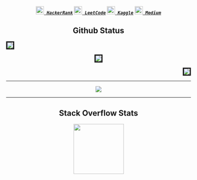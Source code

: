 
<h5 align="center">
  <code><a href="https://www.hackerrank.com/sahinadirhan" title="HackerRank Profile"><img width="22" src="https://cdn.iconscout.com/icon/free/png-256/hackerrank-3628823-3030100.png"> HackerRank</a></code>
  <code><a href="https://leetcode.com/creatornadiran/" title="Leetcode Profile"><img width="22" src="https://cdn.iconscout.com/icon/free/png-512/leetcode-3628885-3030025.png"> LeetCode</a></code>
  <code><a href="https://www.kaggle.com/nadirhanahin" title="Kaggle Profile"><img width="22" src="https://cdn3.iconfinder.com/data/icons/logos-and-brands-adobe/512/189_Kaggle-512.png"> Kaggle</a></code>
<code><a href="https://medium.com/@sahinadirhan/simple-linear-regression-using-jax-5ef2eefb8cf4" title="Medium Profile"><img width="22" src="https://cdn2.iconfinder.com/data/icons/social-media-2285/512/1_Medium_colored_svg-1024.png"> Medium</a></code>
</h5>
<div align="center"> 

	
## Github Status
</div>

<p align='left'><img style="border-style:solid" src="https://github-readme-stats.vercel.app/api?username=creatornadiran&count_private=true&theme=radical"/></p>
<p align='center'><img  style="border-style:solid" src="https://github-readme-streak-stats.herokuapp.com/?user=creatornadiran&theme=radical"/></p>
<p align='right'><img style="border-style:solid" src = "https://github-readme-stats.vercel.app/api/top-langs/?username=creatornadiran&theme=radical&hide=jupyter%20notebook&layout=compact&langs_count=8"/></p>

<div align="center"> 
	
---
	
![](https://activity-graph.herokuapp.com/graph?username=creatornadiran&theme=react-dark&hide_border=true&area=true)
	
---
	
## Stack Overflow Stats

[<img height="137px" src="https://stackoverflow-card.vercel.app/?userID=14572352&theme=dracula"/>][stackoverflow]
	
	
[stackoverflow]: https://stackoverflow.com/users/14572352/nadirhan
